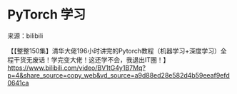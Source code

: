 # PyTorch 学习

来源：bilibili

【【整整150集】清华大佬196小时讲完的Pytorch教程（机器学习+深度学习）全程干货无废话！学完变大佬！这还学不会，我退出IT圈！】 <https://www.bilibili.com/video/BV1tG4y1B7Mq?p=4&share_source=copy_web&vd_source=a9d88ed28e582d4b59eeaf9efd0641ca>
